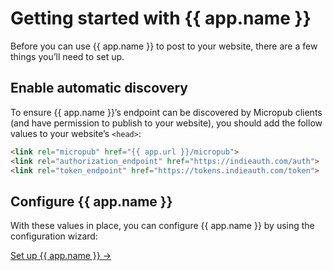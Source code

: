 # Getting started with {{ app.name }}

Before you can use {{ app.name }} to post to your website, there are a few things you’ll need to set up.

## Enable automatic discovery

To ensure {{ app.name }}’s endpoint can be discovered by Micropub clients (and have permission to publish to your website), you should add the follow values to your website’s `<head>`:

```html
<link rel="micropub" href="{{ app.url }}/micropub">
<link rel="authorization_endpoint" href="https://indieauth.com/auth">
<link rel="token_endpoint" href="https://tokens.indieauth.com/token">
```

## Configure {{ app.name }}

With these values in place, you can configure {{ app.name }} by using the configuration wizard:

[Set up {{ app.name }} →](/settings)
